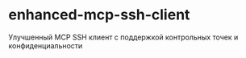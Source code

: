 # enhanced-mcp-ssh-client
Улучшенный MCP SSH клиент с поддержкой контрольных точек и конфиденциальности
